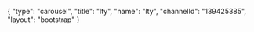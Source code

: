 {
    "type": "carousel",
    "title": "lty",
    "name": "lty",
    "channelId": "139425385",
    "layout": "bootstrap"
}